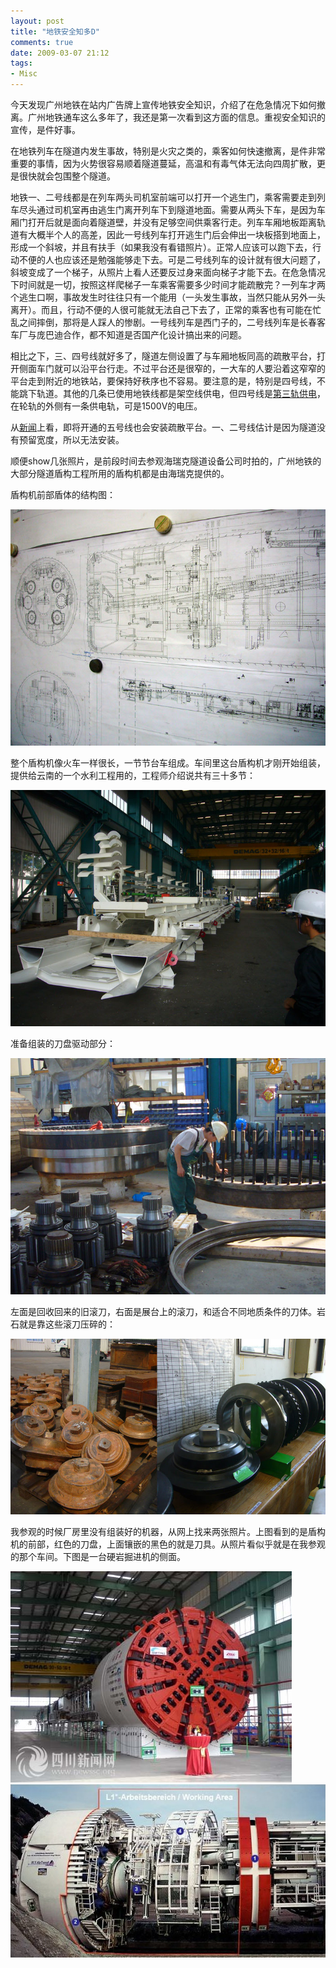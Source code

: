 ```yaml
---
layout: post
title: "地铁安全知多D"
comments: true
date: 2009-03-07 21:12
tags:
- Misc
---
```

今天发现广州地铁在站内广告牌上宣传地铁安全知识，介绍了在危急情况下如何撤离。广州地铁通车这么多年了，我还是第一次看到这方面的信息。重视安全知识的宣传，是件好事。

在地铁列车在隧道内发生事故，特别是火灾之类的，乘客如何快速撤离，是件非常重要的事情，因为火势很容易顺着隧道蔓延，高温和有毒气体无法向四周扩散，更是很快就会包围整个隧道。

地铁一、二号线都是在列车两头司机室前端可以打开一个逃生门，乘客需要走到列车尽头通过司机室再由逃生门离开列车下到隧道地面。需要从两头下车，是因为车厢门打开后就是面向着隧道壁，并没有足够空间供乘客行走。列车车厢地板距离轨道有大概半个人的高差，因此一号线列车打开逃生门后会伸出一块板搭到地面上，形成一个斜坡，并且有扶手（如果我没有看错照片）。正常人应该可以跑下去，行动不便的人也应该还是勉强能够走下去。可是二号线列车的设计就有很大问题了，斜坡变成了一个梯子，从照片上看人还要反过身来面向梯子才能下去。在危急情况下时间就是一切，按照这样爬梯子一车乘客需要多少时间才能疏散完？一列车才两个逃生口啊，事故发生时往往只有一个能用（一头发生事故，当然只能从另外一头离开）。而且，行动不便的人很可能就无法自己下去了，正常的乘客也有可能在忙乱之间摔倒，那将是人踩人的惨剧。一号线列车是西门子的，二号线列车是长春客车厂与庞巴迪合作，都不知道是否国产化设计搞出来的问题。

相比之下，三、四号线就好多了，隧道左侧设置了与车厢地板同高的疏散平台，打开侧面车门就可以沿平台行走。不过平台还是很窄的，一大车的人要沿着这窄窄的平台走到附近的地铁站，要保持好秩序也不容易。要注意的是，特别是四号线，不能跳下轨道。其他的几条已使用地铁线都是架空线供电，但四号线是[第三轨供电](http://zh.wikipedia.org/w/index.php?title=%E7%AC%AC%E4%B8%89%E8%BD%A8%E4%BE%9B%E7%94%B5)，在轮轨的外侧有一条供电轨，可是1500V的电压。

从[新闻](http://news.dayoo.com/gov/200902/26/36198_5370659.htm)上看，即将开通的五号线也会安装疏散平台。一、二号线估计是因为隧道没有预留宽度，所以无法安装。

顺便show几张照片，是前段时间去参观海瑞克隧道设备公司时拍的，广州地铁的大部分隧道盾构工程所用的盾构机都是由海瑞克提供的。

盾构机前部盾体的结构图：  

![](/attachments/2009/3/Herrenknecht1.jpg)

整个盾构机像火车一样很长，一节节台车组成。车间里这台盾构机才刚开始组装，提供给云南的一个水利工程用的，工程师介绍说共有三十多节：

![](/attachments/2009/3/Herrenknecht2.jpg)

准备组装的刀盘驱动部分：

![](/attachments/2009/3/Herrenknecht3.jpg)

左面是回收回来的旧滚刀，右面是展台上的滚刀，和适合不同地质条件的刀体。岩石就是靠这些滚刀压碎的：

![](/attachments/2009/3/Herrenknecht4.jpg)

我参观的时候厂房里没有组装好的机器，从网上找来两张照片。上图看到的是盾构机的前部，红色的刀盘，上面镶嵌的黑色的就是刀具。从照片看似乎就是在我参观的那个车间。下图是一台硬岩掘进机的侧面。

![](/attachments/2009/3/Herrenknecht5.jpg)
![](/attachments/2009/3/Herrenknecht6.jpg)

  

